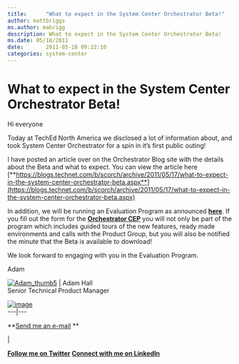 ```yaml
---
title:      "What to expect in the System Center Orchestrator Beta!"
author: mattbriggs
ms.author: mabrigg
description: What to expect in the System Center Orchestrator Beta!
ms.date: 05/18/2011
date:       2011-05-18 09:22:10
categories: system-center
---
```

# What to expect in the System Center Orchestrator Beta!

Hi everyone

Today at TechEd North America we disclosed a lot of information about, and took System Center Orchestrator for a spin in it’s first public outing!

I have posted an article over on the Orchestrator Blog site with the details about the Beta and what to expect. You can view the article here [**https://blogs.technet.com/b/scorch/archive/2011/05/17/what-to-expect-in-the-system-center-orchestrator-beta.aspx**](https://blogs.technet.com/b/scorch/archive/2011/05/17/what-to-expect-in-the-system-center-orchestrator-beta.aspx)

In addition, we will be running an Evaluation Program as announced [**here**](https://blogs.technet.com/b/systemcenter/archive/2011/05/16/community-evaluation-program-now-accepting-applications.aspx). If you fill out the form for the [**Orchestrator CEP**](https://connect.microsoft.com/site1211/Survey/Survey.aspx?SurveyID=12773) you will not only be part of the program which includes guided tours of the new features, ready made environments and calls with the Product Group, but you will also be notified the minute that the Beta is available to download!

We look forward to engaging with you in the Evaluation Program.

Adam

[![Adam_thumb5](https://msdnshared.blob.core.windows.net/media/TNBlogsFS/prod.evol.blogs.technet.com/CommunityServer.Blogs.Components.WeblogFiles/00/00/00/59/30/metablogapi/4885.Adam_thumb5_thumb_31706152.jpg)](https://msdnshared.blob.core.windows.net/media/TNBlogsFS/prod.evol.blogs.technet.com/CommunityServer.Blogs.Components.WeblogFiles/00/00/00/59/30/metablogapi/2248.Adam_thumb5_603619F4.jpg) | Adam Hall   
Senior Technical Product Manager   
  
[![image](https://msdnshared.blob.core.windows.net/media/TNBlogsFS/prod.evol.blogs.technet.com/CommunityServer.Blogs.Components.WeblogFiles/00/00/00/59/30/metablogapi/5277.image_thumb_57BA9374.png)](https://msdnshared.blob.core.windows.net/media/TNBlogsFS/prod.evol.blogs.technet.com/CommunityServer.Blogs.Components.WeblogFiles/00/00/00/59/30/metablogapi/2047.image_6D847BD1.png)  
---|---  
  
**[Send me an e-mail](mailto:adhall@microsoft.com) **

| 

**[Follow me on Twitter](https://twitter.com/adman_nz) [ Connect with me on LinkedIn](http://www.linkedin.com/in/adamhall)**

